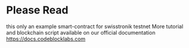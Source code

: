 # Please Read
this only an example smart-contract for swisstronik testnet
More tutorial and blockchain script available on our official documentation https://docs.codeblocklabs.com

